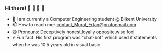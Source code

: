 ### Hi there! 👋 🐉 🦅 🐻
- 🏫 I am currently a Computer Engineering student @ Bilkent University
- 📫 How to reach me: contact_Murat_Ertan@protonmail.com
- 😄 Pronouns: Deceptively honest,loyally opposite,wise fool
- ⚡ Fun fact: His first program was "chat-bot" which used if statements when he was 10.5 years old in visual basic
<!--
**vortexInVoid/vortexInVoid** is a ✨ _special_ ✨ repository because its `README.md` (this file) appears on your GitHub profile.

Here are some ideas to get you started:

- 🏫 I am currently a Computer Science student @ Bilkent University!
- 🔭 I’m currently working on a pyhton project that encrypts your messages in a funny way.
- 🌱 I’m currently learning web scrapping for data science. ✈️
- 👯 I’m looking to collaborate on matlab projects.
- 🤔 I’m looking for help with voice recognition.
- 💬 Ask me about algorithmicc reasoning and problem solving.
- 📫 How to reach me: 0x26dD6D0d6d78e64AB5874d18cEcaE708B815F634 (ethereum adress)
- 😄 Pronouns: Deceptively honest,loyally opposite,wise fool!
- ⚡ Fun fact: His first program was "chat-bot" which used if statements when he was 10.5 years old in visual basic 🚀
-->
